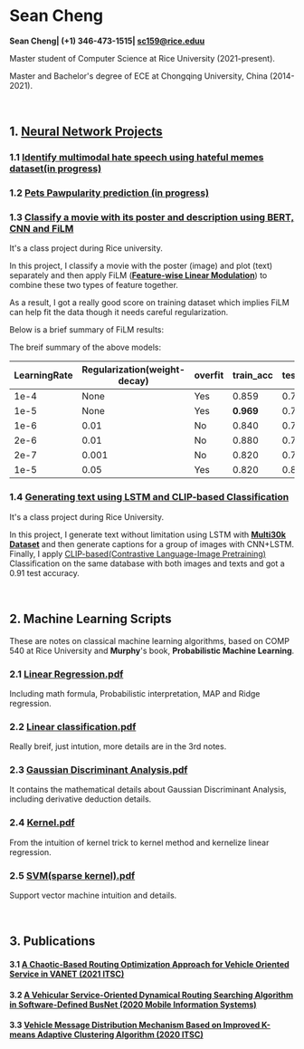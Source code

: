 # Sean Cheng



**Sean Cheng| (+1) 346-473-1515| sc159@rice.eduu**

Master student of Computer Science at Rice University  (2021-present).

Master and Bachelor's degree of ECE at Chongqing University, China (2014-2021).

&nbsp;

## 1. [Neural Network Projects](https://github.com/SeanCheng1996/Nerual-network-projects)

### 1.1 [Identify multimodal hate speech using hateful memes dataset(in progress)](https://ai.facebook.com/blog/hateful-memes-challenge-and-data-set/)



### 1.2 [Pets Pawpularity prediction (in progress)](https://www.kaggle.com/c/petfinder-pawpularity-score/data)




### 1.3 [Classify a movie with its poster and description using BERT, CNN and FiLM](https://github.com/SeanCheng1996/Nerual-network-projects/blob/main/Movie%20Classification(CNN%2C%20BERT%2C%20FiLM).ipynb)

It's a class project during Rice university.

In this project, I classify a movie with the poster (image) and plot (text) separately and then apply FiLM ([**Feature-wise Linear Modulation**]( https://arxiv.org/pdf/1709.07871.pdf)) to combine these two types of feature together.



As a result, I got a really good score on training dataset which implies FiLM can help fit the data though it needs careful regularization.

Below is a brief summary of FiLM results:

The breif summary of the above models:

| LearningRate | Regularization(weight-decay) | overfit | train_acc | test_acc |
| ------------ | ---------------------------- | ------- | --------- | -------- |
| 1e-4         | None                         | Yes     | 0.859     | 0.741    |
| 1e-5         | None                         | Yes     | **0.969** | 0.754    |
| 1e-6         | 0.01                         | No      | 0.840     | 0.745    |
| 2e-6         | 0.01                         | No      | 0.880     | 0.744    |
| 2e-7         | 0.001                        | No      | 0.820     | 0.740    |
| 1e-5         | 0.05                         | Yes     | 0.820     | 0.842    |



### 1.4 [Generating text using LSTM and CLIP-based Classification](https://github.com/SeanCheng1996/Nerual-network-projects/blob/main/Text%20Generation%20and%20Image%20Captions(LSTM%2BCLIP).ipynb)

It's a class project during Rice University.

In this project, I generate text without limitation using LSTM with **[Multi30k Dataset](https://github.com/multi30k/dataset)** and then generate captions for a group of images with CNN+LSTM. Finally, I apply [CLIP-based(Contrastive Language-Image Pretraining)](https://openai.com/blog/clip/) Classification on the same database with both images and texts and got a 0.91 test accuracy.





&nbsp;


## 2. Machine Learning Scripts

These are notes on classical machine learning algorithms, based on COMP 540 at Rice University and  **Murphy**'s book, **Probabilistic Machine Learning**.

### 2.1 [Linear Regression.pdf](https://github.com/SeanCheng1996/ML_scripts/blob/main/1.%20Linear%20Regression.pdf)

Including math formula, Probabilistic interpretation, MAP and Ridge regression.

### 2.2 [Linear classification.pdf](https://github.com/SeanCheng1996/ML_scripts/blob/main/2_Linear%20classification.pdf)

Really breif, just intution, more details are in the 3rd notes.

### 2.3 [Gaussian Discriminant Analysis.pdf](https://github.com/SeanCheng1996/ML_scripts/blob/main/3.%20Gaussian%20Discriminant%20Alanysis.pdf)

It contains the mathematical details about Gaussian Discriminant Analysis, including derivative deduction details.

### 2.4 [Kernel.pdf](https://github.com/SeanCheng1996/ML_scripts/blob/main/4.%20Kernel%20and%20SVM.pdf)

From the intuition of kernel trick to kernel method and kernelize linear regression.

### 2.5 [SVM(sparse kernel).pdf](https://github.com/SeanCheng1996/ML_scripts/blob/main/5.%20SVM(sparse%20kernel).pdf)

Support vector machine intuition and details.



&nbsp;

## 3. Publications

#### 3.1 [A Chaotic-Based Routing Optimization Approach for Vehicle Oriented Service in VANET (2021 ITSC)](https://ieeexplore.ieee.org/document/9564935)


#### 3.2 [A Vehicular Service-Oriented Dynamical Routing Searching Algorithm in Software-Defined BusNet (2020 Mobile Information Systems)](https://www.hindawi.com/journals/misy/2020/8856130/)


#### 3.3 [Vehicle Message Distribution Mechanism Based on Improved K-means Adaptive Clustering Algorithm (2020 ITSC)](https://ieeexplore.ieee.org/abstract/document/9294593 )

